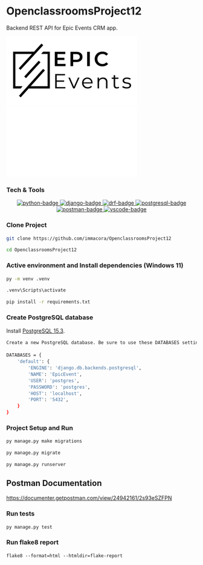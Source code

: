 # OpenclassroomsProject12
Backend REST API for Epic Events CRM app.

<p>
  <img src="img/logo_light.png#gh-light-mode-only" alt="logo-light" />
  <img src="img/logo_dark.png#gh-dark-mode-only" alt="logo-dark" />
</p>

### Tech & Tools
<p align="center">
  <a href="https://www.python.org">
    <img src="https://img.shields.io/badge/Python-3.11.4-blue?style=for-the-badge&logo=python&logoColor=FFD43B" alt="python-badge">
  </a>
  <a href="https://www.djangoproject.com">
    <img src="https://img.shields.io/badge/Django-4.2.4-092E20?style=for-the-badge&logo=django&logoColor=green" alt="django-badge">
  </a>
    <a href="https://www.django-rest-framework.org/">
    <img src="https://img.shields.io/badge/DRF-3.14-ff1709?style=for-the-badge&logo=django&logoColor=white" alt="drf-badge">
  </a>
  </a>
    <a href="https://www.postgresql.org/">
    <img src="https://img.shields.io/badge/PostgreSQL-15.3-316192?style=for-the-badge&logo=postgresql&logoColor=white" alt="postgresql-badge">
  </a>
  <a href="https://documenter.getpostman.com/view/24942161/2s9XxvSufo">
    <img src="https://img.shields.io/badge/Postman-Docs-f06732?style=for-the-badge&logo=postman&logoColor=white" alt="postman-badge">
  </a>
  <a href="https://code.visualstudio.com/">
    <img src="https://img.shields.io/badge/Visual%20Studio%20Code-0078d7.svg?&style=for-the-badge&logo=visual-studio-code&logoColor=white" alt="vscode-badge">
  </a>
</p>

### Clone Project
```sh
git clone https://github.com/immacora/OpenclassroomsProject12
```
```sh
cd OpenclassroomsProject12
```

### Active environment and Install dependencies (Windows 11)
```sh
py -m venv .venv
```
```sh
.venv\Scripts\activate
```
```sh
pip install -r requirements.txt
```

### Create PostgreSQL database
Install [PostgreSQL 15.3](https://www.postgresql.org/download/).

```sh
Create a new PostgreSQL database. Be sure to use these DATABASES settings values or modify the settings.py file.

DATABASES = {
    'default': {
        'ENGINE': 'django.db.backends.postgresql',
        'NAME': 'EpicEvent',
        'USER': 'postgres',
        'PASSWORD': 'postgres',
        'HOST': 'localhost',
        'PORT': '5432',
    }
}
```

### Project Setup and Run

```sh
py manage.py make migrations
```

```sh
py manage.py migrate
```

```sh
py manage.py runserver
```


## Postman Documentation

https://documenter.getpostman.com/view/24942161/2s93eSZFPN



### Run tests

`py manage.py test`


### Run flake8 report

`flake8 --format=html --htmldir=flake-report`
